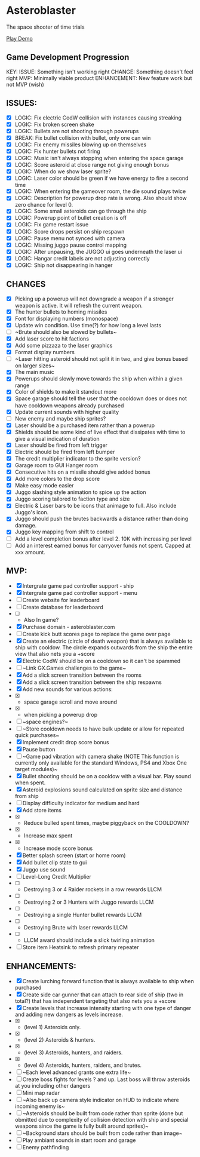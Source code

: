 # Asteroblaster
The space shooter of time trials

[Play Demo](https://fizzog.io)

## Game Development Progression

KEY:
	ISSUE:       Something isn't working right
	CHANGE:      Something doesn't feel right
	MVP:         Minimally viable product
	ENHANCEMENT: New feature work but not MVP (wish)

## ISSUES:
- [x] LOGIC: Fix electric CodW collision with instances causing streaking
- [x] LOGIC: Fix broken screen shake
- [x] LOGIC: Bullets are not shooting through powerups
- [x] BREAK: Fix bullet collision with bullet, only one can win
- [x] LOGIC: Fix enemy missiles blowing up on themselves
- [x] LOGIC: Fix hunter bullets not firing
- [x] LOGIC: Music isn't always stopping when entering the space garage
- [x] LOGIC: Score asteroid at close range not giving enough bonus
- [x] LOGIC: When do we show laser sprite?
- [x] LOGIC: Laser color should be green if we have energy to fire a second time
- [x] LOGIC: When entering the gameover room, the die sound plays twice
- [x] LOGIC: Description for powerup drop rate is wrong. Also should show zero chance for level 0.
- [x] LOGIC: Some small asteroids can go through the ship
- [x] LOGIC: Powerup point of bullet creation is off
- [x] LOGIC: Fix game restart issue
- [x] LOGIC: Score drops persist on ship respawn
- [x] LOGIC: Pause menu not synced with camera
- [x] LOGIC: Missing juggo pause control mapping
- [x] LOGIC: After unpausing, the JUGGO ui goes underneath the laser ui
- [x] LOGIC: Hangar credit labels are not adjusting correctly
- [x] LOGIC: Ship not disappearing in hanger

## CHANGES
- [x] Picking up a powerup will not downgrade a weapon if a stronger weapon is active. It will refresh the current weapon.
- [x] The hunter bullets to homing missiles
- [x] Font for displaying numbers (monospace)
- [x] Update win condition. Use time(?) for how long a level lasts
- [ ] ~Brute should also be slowed by bullets~
- [x] Add laser score to hit factions
- [x] Add some pizzaza to the laser graphics
- [x] Format display numbers
- [ ] ~Laser hitting asteroid should not split it in two, and give bonus based on larger sizes~
- [x] The main music
- [x] Powerups should slowly move towards the ship when within a given range
- [x] Color of shields to make it standout more
- [x] Space garage should tell the user that the cooldown does or does not have cooldown weapons already purchased
- [x] Update current sounds with higher quality
- [ ] New enemy and maybe ship sprites?
- [x] Laser should be a purchased item rather than a powerup
- [x] Shields should be some kind of live effect that dissipates with time to give a visual indication of duration
- [x] Laser should be fired from left trigger
- [x] Electric should be fired from left bumper
- [x] The credit multiplier indicator to the sprite version?
- [x] Garage room to GUI Hanger room
- [x] Consecutive hits on a missile should give added bonus
- [x] Add more colors to the drop score
- [x] Make easy mode easier
- [x] Juggo slashing style animation to spice up the action
- [x] Juggo scoring tailored to faction type and size
- [x] Electric & Laser bars to be icons that animage to full. Also include Juggo's icon.
- [x] Juggo should push the brutes backwards a distance rather than doing damage.
- [x] Juggo key mapping from shift to control
- [ ] Add a level completion bonus after level 2. 10K with increasing per level
- [ ] Add an interest earned bonus for carryover funds not spent. Capped at xxx amount.

## MVP:
- [x] Intergrate game pad controller support - ship
- [x] Intergrate game pad controller support - menu
- [ ] Create website for leaderboard
- [ ] Create database for leaderboard
- [ ]    * Also In game?
- [x] Purchase domain - asteroblaster.com
- [ ] Create kick butt scores page to replace the game over page
- [x] Create an electric (circle of death weapon) that is always available to ship with cooldow. The circle expands outwards from the ship the entire view that also nets you a +score
- [x] Electric CodW should be on a cooldown so it can't be spammed
- [ ] ~Link GX.Games challenges to the game~
- [x] Add a slick screen transition between the rooms
- [x] Add a slick screen transition between the ship respawns
- [x] Add new sounds for various actions:
- [x]	 * space garage scroll and move around
- [x]	 * when picking a powerup drop
- [ ]	 ~space engines?~
- [ ] ~Store cooldown needs to have bulk update or allow for repeated quick purchases~
- [x] Implement credit drop score bonus
- [x] Pause button
- [ ] ~Game pad vibration with camera shake (NOTE This function is currently only available for the standard Windows, PS4 and Xbox One target modules)~
- [x] Bullet shooting should be on a cooldow with a visual bar. Play sound when spent.
- [x] Asteroid explosions sound calculated on sprite size and distance from ship
- [ ] Display difficulty indicator for medium and hard
- [x] Add store items
- [x]    * Reduce bulled spent times, maybe piggyback on the COOLDOWN?
- [x]    * Increase max spent
- [x]    * Increase mode score bonus
- [x] Better splash screen (start or home room)
- [x] Add bullet clip state to gui
- [x] Juggo use sound
- [ ] Level-Long Credit Multiplier
- [ ]    * Destroying 3 or 4 Raider rockets in a row rewards LLCM
- [ ]    * Destroying 2 or 3 Hunters with Juggo rewards LLCM
- [ ]    * Destroying a single Hunter bullet rewards LLCM
- [ ]    * Destroying Brute with laser rewards LLCM
- [ ]    * LLCM award should include a slick twirling animation
- [ ] Store item Heatsink to refresh primary repeater

## ENHANCEMENTS:
- [x] Create lurching forward function that is always available to ship when purchased
- [x] Create side car gunner that can attach to rear side of ship (two in total?) that has independent targeting that also nets you a +score
- [x] Create levels that increase intensity starting with one type of danger and adding new dangers as levels increase.
- [x]   * (level 1) Asteroids only.
- [x]   * (level 2) Asteroids & hunters.
- [x]   * (level 3) Asteroids, hunters, and raiders.
- [x]   * (level 4) Asteroids, hunters, raiders, and brutes.
- [ ]   ~Each level advanced grants one extra life~
- [ ] Create boss fights for levels ? and up. Last boss will throw asteroids at you including other dangers
- [ ] Mini map radar
- [ ] ~Also back up camera style indicator on HUD to indicate where incoming enemy is~
- [ ] ~Asteroids should be built from code rather than sprite (done but obmitted due to complexity of collision detection with ship and special weapons since the game is fully built around sprites)~
- [ ] ~Background stars should be built from code rather than image~
- [ ] Play ambiant sounds in start room and garage
- [ ] Enemy pathfinding
